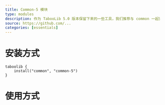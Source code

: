 ```yaml
---
title: Common-5 模块
type: modules
description: 作为 TabooLib 5.0 版本保留下来的一些工具，我们推荐与 common 一起安装。
source: https://github.com/...
categories: [essentials]
---
```


# 安装方式

```
taboolib {
    install("common", "common-5")
}
```

# 使用方式

